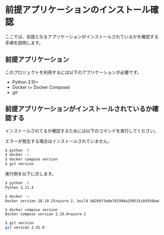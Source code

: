 # 前提アプリケーションのインストール確認

ここでは、前提となるアプリケーションがインストールされているかを確認する手順を説明します。

## 前提アプリケーション

このプロジェクトを利用するには以下のアプリケーションが必要です。

- Python 3.10+
- Docker (+ Docker Compose)
- git

## 前提アプリケーションがインストールされているか確認する

インストールされてるか確認するためには以下のコマンドを実行してください。

エラーが発生する場合はインストールされていません。

```bash
$ python -V
$ docker -v
$ docker compose version
$ git version
```

実行例を以下に示します。

```bash
$ python -V
Python 3.11.4

$ docker -v
Docker version 20.10.25+azure-2, build b82b9f3a0e763304a250531cb9350aa6d93723c9

$ docker compose version
Docker Compose version 2.19.0+azure-1

$ git version
git version 2.41.0
```
